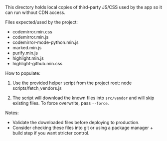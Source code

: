 This directory holds local copies of third-party JS/CSS used by the app so it can run without CDN access.

Files expected/used by the project:
- codemirror.min.css
- codemirror.min.js
- codemirror-mode-python.min.js
- marked.min.js
- purify.min.js
- highlight.min.js
- highlight-github.min.css

How to populate:
1. Use the provided helper script from the project root:
   node scripts/fetch_vendors.js

2. The script will download the known files into `src/vendor` and will skip existing files.
   To force overwrite, pass `--force`.

Notes:
- Validate the downloaded files before deploying to production.
- Consider checking these files into git or using a package manager + build step if you want stricter control.
